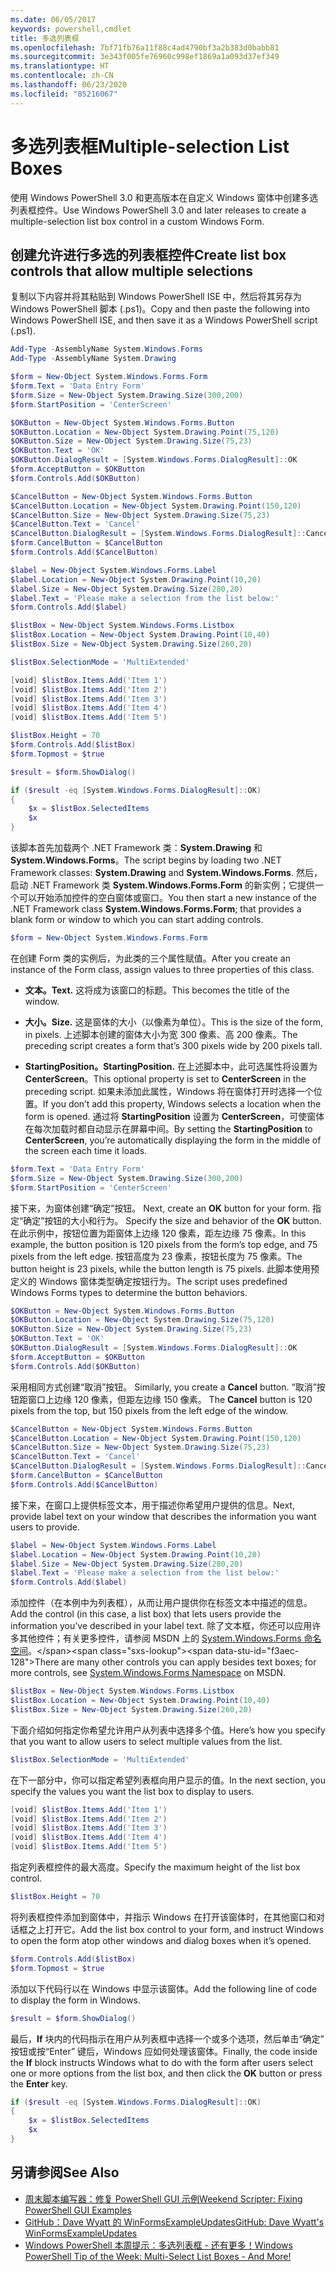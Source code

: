 ```yaml
---
ms.date: 06/05/2017
keywords: powershell,cmdlet
title: 多选列表框
ms.openlocfilehash: 7bf71fb76a11f88c4ad4790bf3a2b383d0babb81
ms.sourcegitcommit: 3e343f005fe76960c998ef1869a1a093d37ef349
ms.translationtype: HT
ms.contentlocale: zh-CN
ms.lasthandoff: 06/23/2020
ms.locfileid: "85216067"
---
```

# <a name="multiple-selection-list-boxes"></a><span data-ttu-id="f3aec-103">多选列表框</span><span class="sxs-lookup"><span data-stu-id="f3aec-103">Multiple-selection List Boxes</span></span>

<span data-ttu-id="f3aec-104">使用 Windows PowerShell 3.0 和更高版本在自定义 Windows 窗体中创建多选列表框控件。</span><span class="sxs-lookup"><span data-stu-id="f3aec-104">Use Windows PowerShell 3.0 and later releases to create a multiple-selection list box control in a custom Windows Form.</span></span>

## <a name="create-list-box-controls-that-allow-multiple-selections"></a><span data-ttu-id="f3aec-105">创建允许进行多选的列表框控件</span><span class="sxs-lookup"><span data-stu-id="f3aec-105">Create list box controls that allow multiple selections</span></span>

<span data-ttu-id="f3aec-106">复制以下内容并将其粘贴到 Windows PowerShell ISE 中，然后将其另存为 Windows PowerShell 脚本 (.ps1)。</span><span class="sxs-lookup"><span data-stu-id="f3aec-106">Copy and then paste the following into Windows PowerShell ISE, and then save it as a Windows PowerShell script (.ps1).</span></span>

```powershell
Add-Type -AssemblyName System.Windows.Forms
Add-Type -AssemblyName System.Drawing

$form = New-Object System.Windows.Forms.Form
$form.Text = 'Data Entry Form'
$form.Size = New-Object System.Drawing.Size(300,200)
$form.StartPosition = 'CenterScreen'

$OKButton = New-Object System.Windows.Forms.Button
$OKButton.Location = New-Object System.Drawing.Point(75,120)
$OKButton.Size = New-Object System.Drawing.Size(75,23)
$OKButton.Text = 'OK'
$OKButton.DialogResult = [System.Windows.Forms.DialogResult]::OK
$form.AcceptButton = $OKButton
$form.Controls.Add($OKButton)

$CancelButton = New-Object System.Windows.Forms.Button
$CancelButton.Location = New-Object System.Drawing.Point(150,120)
$CancelButton.Size = New-Object System.Drawing.Size(75,23)
$CancelButton.Text = 'Cancel'
$CancelButton.DialogResult = [System.Windows.Forms.DialogResult]::Cancel
$form.CancelButton = $CancelButton
$form.Controls.Add($CancelButton)

$label = New-Object System.Windows.Forms.Label
$label.Location = New-Object System.Drawing.Point(10,20)
$label.Size = New-Object System.Drawing.Size(280,20)
$label.Text = 'Please make a selection from the list below:'
$form.Controls.Add($label)

$listBox = New-Object System.Windows.Forms.Listbox
$listBox.Location = New-Object System.Drawing.Point(10,40)
$listBox.Size = New-Object System.Drawing.Size(260,20)

$listBox.SelectionMode = 'MultiExtended'

[void] $listBox.Items.Add('Item 1')
[void] $listBox.Items.Add('Item 2')
[void] $listBox.Items.Add('Item 3')
[void] $listBox.Items.Add('Item 4')
[void] $listBox.Items.Add('Item 5')

$listBox.Height = 70
$form.Controls.Add($listBox)
$form.Topmost = $true

$result = $form.ShowDialog()

if ($result -eq [System.Windows.Forms.DialogResult]::OK)
{
    $x = $listBox.SelectedItems
    $x
}
```

<span data-ttu-id="f3aec-107">该脚本首先加载两个 .NET Framework 类：**System.Drawing** 和 **System.Windows.Forms**。</span><span class="sxs-lookup"><span data-stu-id="f3aec-107">The script begins by loading two .NET Framework classes: **System.Drawing** and **System.Windows.Forms**.</span></span> <span data-ttu-id="f3aec-108">然后，启动 .NET Framework 类 **System.Windows.Forms.Form** 的新实例；它提供一个可以开始添加控件的空白窗体或窗口。</span><span class="sxs-lookup"><span data-stu-id="f3aec-108">You then start a new instance of the .NET Framework class **System.Windows.Forms.Form**; that provides a blank form or window to which you can start adding controls.</span></span>

```powershell
$form = New-Object System.Windows.Forms.Form
```

<span data-ttu-id="f3aec-109">在创建 Form 类的实例后，为此类的三个属性赋值。</span><span class="sxs-lookup"><span data-stu-id="f3aec-109">After you create an instance of the Form class, assign values to three properties of this class.</span></span>

- <span data-ttu-id="f3aec-110">**文本。**</span><span class="sxs-lookup"><span data-stu-id="f3aec-110">**Text.**</span></span> <span data-ttu-id="f3aec-111">这将成为该窗口的标题。</span><span class="sxs-lookup"><span data-stu-id="f3aec-111">This becomes the title of the window.</span></span>

- <span data-ttu-id="f3aec-112">**大小。**</span><span class="sxs-lookup"><span data-stu-id="f3aec-112">**Size.**</span></span> <span data-ttu-id="f3aec-113">这是窗体的大小（以像素为单位）。</span><span class="sxs-lookup"><span data-stu-id="f3aec-113">This is the size of the form, in pixels.</span></span> <span data-ttu-id="f3aec-114">上述脚本创建的窗体大小为宽 300 像素、高 200 像素。</span><span class="sxs-lookup"><span data-stu-id="f3aec-114">The preceding script creates a form that’s 300 pixels wide by 200 pixels tall.</span></span>

- <span data-ttu-id="f3aec-115">**StartingPosition。**</span><span class="sxs-lookup"><span data-stu-id="f3aec-115">**StartingPosition.**</span></span> <span data-ttu-id="f3aec-116">在上述脚本中，此可选属性将设置为 **CenterScreen**。</span><span class="sxs-lookup"><span data-stu-id="f3aec-116">This optional property is set to **CenterScreen** in the preceding script.</span></span> <span data-ttu-id="f3aec-117">如果未添加此属性，Windows 将在窗体打开时选择一个位置。</span><span class="sxs-lookup"><span data-stu-id="f3aec-117">If you don’t add this property, Windows selects a location when the form is opened.</span></span> <span data-ttu-id="f3aec-118">通过将 **StartingPosition** 设置为 **CenterScreen**，可使窗体在每次加载时都自动显示在屏幕中间。</span><span class="sxs-lookup"><span data-stu-id="f3aec-118">By setting the **StartingPosition** to **CenterScreen**, you’re automatically displaying the form in the middle of the screen each time it loads.</span></span>

```powershell
$form.Text = 'Data Entry Form'
$form.Size = New-Object System.Drawing.Size(300,200)
$form.StartPosition = 'CenterScreen'
```

<span data-ttu-id="f3aec-119">接下来，为窗体创建“确定”按钮。 </span><span class="sxs-lookup"><span data-stu-id="f3aec-119">Next, create an **OK** button for your form.</span></span> <span data-ttu-id="f3aec-120">指定“确定”按钮的大小和行为。 </span><span class="sxs-lookup"><span data-stu-id="f3aec-120">Specify the size and behavior of the **OK** button.</span></span> <span data-ttu-id="f3aec-121">在此示例中，按钮位置为距窗体上边缘 120 像素，距左边缘 75 像素。</span><span class="sxs-lookup"><span data-stu-id="f3aec-121">In this example, the button position is 120 pixels from the form’s top edge, and 75 pixels from the left edge.</span></span> <span data-ttu-id="f3aec-122">按钮高度为 23 像素，按钮长度为 75 像素。</span><span class="sxs-lookup"><span data-stu-id="f3aec-122">The button height is 23 pixels, while the button length is 75 pixels.</span></span> <span data-ttu-id="f3aec-123">此脚本使用预定义的 Windows 窗体类型确定按钮行为。</span><span class="sxs-lookup"><span data-stu-id="f3aec-123">The script uses predefined Windows Forms types to determine the button behaviors.</span></span>

```powershell
$OKButton = New-Object System.Windows.Forms.Button
$OKButton.Location = New-Object System.Drawing.Size(75,120)
$OKButton.Size = New-Object System.Drawing.Size(75,23)
$OKButton.Text = 'OK'
$OKButton.DialogResult = [System.Windows.Forms.DialogResult]::OK
$form.AcceptButton = $OKButton
$form.Controls.Add($OKButton)
```

<span data-ttu-id="f3aec-124">采用相同方式创建“取消”按钮。 </span><span class="sxs-lookup"><span data-stu-id="f3aec-124">Similarly, you create a **Cancel** button.</span></span> <span data-ttu-id="f3aec-125">“取消”按钮距窗口上边缘 120 像素，但距左边缘 150 像素。 </span><span class="sxs-lookup"><span data-stu-id="f3aec-125">The **Cancel** button is 120 pixels from the top, but 150 pixels from the left edge of the window.</span></span>

```powershell
$CancelButton = New-Object System.Windows.Forms.Button
$CancelButton.Location = New-Object System.Drawing.Point(150,120)
$CancelButton.Size = New-Object System.Drawing.Size(75,23)
$CancelButton.Text = 'Cancel'
$CancelButton.DialogResult = [System.Windows.Forms.DialogResult]::Cancel
$form.CancelButton = $CancelButton
$form.Controls.Add($CancelButton)
```

<span data-ttu-id="f3aec-126">接下来，在窗口上提供标签文本，用于描述你希望用户提供的信息。</span><span class="sxs-lookup"><span data-stu-id="f3aec-126">Next, provide label text on your window that describes the information you want users to provide.</span></span>

```powershell
$label = New-Object System.Windows.Forms.Label
$label.Location = New-Object System.Drawing.Point(10,20)
$label.Size = New-Object System.Drawing.Size(280,20)
$label.Text = 'Please make a selection from the list below:'
$form.Controls.Add($label)
```

<span data-ttu-id="f3aec-127">添加控件（在本例中为列表框），从而让用户提供你在标签文本中描述的信息。</span><span class="sxs-lookup"><span data-stu-id="f3aec-127">Add the control (in this case, a list box) that lets users provide the information you’ve described in your label text.</span></span> <span data-ttu-id="f3aec-128">除了文本框，你还可以应用许多其他控件；有关更多控件，请参阅 MSDN 上的 [System.Windows.Forms 命名空间](https://msdn.microsoft.com/library/k50ex0x9(v=vs.110).aspx)。</span><span class="sxs-lookup"><span data-stu-id="f3aec-128">There are many other controls you can apply besides text boxes; for more controls, see [System.Windows.Forms Namespace](https://msdn.microsoft.com/library/k50ex0x9(v=vs.110).aspx) on MSDN.</span></span>

```powershell
$listBox = New-Object System.Windows.Forms.Listbox
$listBox.Location = New-Object System.Drawing.Point(10,40)
$listBox.Size = New-Object System.Drawing.Size(260,20)
```

<span data-ttu-id="f3aec-129">下面介绍如何指定你希望允许用户从列表中选择多个值。</span><span class="sxs-lookup"><span data-stu-id="f3aec-129">Here’s how you specify that you want to allow users to select multiple values from the list.</span></span>

```powershell
$listBox.SelectionMode = 'MultiExtended'
```

<span data-ttu-id="f3aec-130">在下一部分中，你可以指定希望列表框向用户显示的值。</span><span class="sxs-lookup"><span data-stu-id="f3aec-130">In the next section, you specify the values you want the list box to display to users.</span></span>

```powershell
[void] $listBox.Items.Add('Item 1')
[void] $listBox.Items.Add('Item 2')
[void] $listBox.Items.Add('Item 3')
[void] $listBox.Items.Add('Item 4')
[void] $listBox.Items.Add('Item 5')
```

<span data-ttu-id="f3aec-131">指定列表框控件的最大高度。</span><span class="sxs-lookup"><span data-stu-id="f3aec-131">Specify the maximum height of the list box control.</span></span>

```powershell
$listBox.Height = 70
```

<span data-ttu-id="f3aec-132">将列表框控件添加到窗体中，并指示 Windows 在打开该窗体时，在其他窗口和对话框之上打开它。</span><span class="sxs-lookup"><span data-stu-id="f3aec-132">Add the list box control to your form, and instruct Windows to open the form atop other windows and dialog boxes when it’s opened.</span></span>

```powershell
$form.Controls.Add($listBox)
$form.Topmost = $true
```

<span data-ttu-id="f3aec-133">添加以下代码行以在 Windows 中显示该窗体。</span><span class="sxs-lookup"><span data-stu-id="f3aec-133">Add the following line of code to display the form in Windows.</span></span>

```powershell
$result = $form.ShowDialog()
```

<span data-ttu-id="f3aec-134">最后，**If** 块内的代码指示在用户从列表框中选择一个或多个选项，然后单击“确定”  按钮或按“Enter”  键后，Windows 应如何处理该窗体。</span><span class="sxs-lookup"><span data-stu-id="f3aec-134">Finally, the code inside the **If** block instructs Windows what to do with the form after users select one or more options from the list box, and then click the **OK** button or press the **Enter** key.</span></span>

```powershell
if ($result -eq [System.Windows.Forms.DialogResult]::OK)
{
    $x = $listBox.SelectedItems
    $x
}
```

## <a name="see-also"></a><span data-ttu-id="f3aec-135">另请参阅</span><span class="sxs-lookup"><span data-stu-id="f3aec-135">See Also</span></span>

- [<span data-ttu-id="f3aec-136">周末脚本编写器：修复 PowerShell GUI 示例</span><span class="sxs-lookup"><span data-stu-id="f3aec-136">Weekend Scripter:  Fixing PowerShell GUI Examples</span></span>](https://go.microsoft.com/fwlink/?LinkId=506644)
- [<span data-ttu-id="f3aec-137">GitHub：Dave Wyatt 的 WinFormsExampleUpdates</span><span class="sxs-lookup"><span data-stu-id="f3aec-137">GitHub: Dave Wyatt's WinFormsExampleUpdates</span></span>](https://github.com/dlwyatt/WinFormsExampleUpdates)
- [<span data-ttu-id="f3aec-138">Windows PowerShell 本周提示：多选列表框 - 还有更多！</span><span class="sxs-lookup"><span data-stu-id="f3aec-138">Windows PowerShell Tip of the Week:  Multi-Select List Boxes - And More!</span></span>](https://technet.microsoft.com/library/ff730950.aspx)

